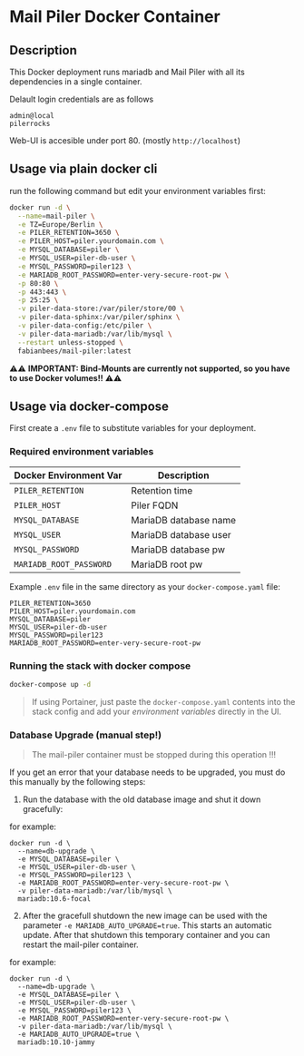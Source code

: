 # Mail Piler Docker Container

## Description

This Docker deployment runs mariadb and Mail Piler with all its dependencies in a single container. 


Delault login credentials are as follows
```
admin@local
pilerrocks
```

Web-UI is accesible under port 80. (mostly `http://localhost`)


## Usage via plain docker cli

run the following command but edit your environment variables first:

```bash
docker run -d \
  --name=mail-piler \
  -e TZ=Europe/Berlin \
  -e PILER_RETENTION=3650 \
  -e PILER_HOST=piler.yourdomain.com \
  -e MYSQL_DATABASE=piler \
  -e MYSQL_USER=piler-db-user \
  -e MYSQL_PASSWORD=piler123 \
  -e MARIADB_ROOT_PASSWORD=enter-very-secure-root-pw \
  -p 80:80 \
  -p 443:443 \
  -p 25:25 \
  -v piler-data-store:/var/piler/store/00 \
  -v piler-data-sphinx:/var/piler/sphinx \
  -v piler-data-config:/etc/piler \
  -v piler-data-mariadb:/var/lib/mysql \
  --restart unless-stopped \
  fabianbees/mail-piler:latest
```


⚠️⚠️ **IMPORTANT: Bind-Mounts are currently not supported, so you have to use Docker volumes!!** ⚠️⚠️


## Usage via docker-compose

First create a `.env` file to substitute variables for your deployment. 


### Required environment variables


| Docker Environment Var | Description|
| --- | --- |
| `PILER_RETENTION`<br/> | Retention time
| `PILER_HOST`<br/> | Piler FQDN
| `MYSQL_DATABASE`<br/> | MariaDB database name
| `MYSQL_USER`<br/> | MariaDB database user
| `MYSQL_PASSWORD`<br/> | MariaDB database pw
| `MARIADB_ROOT_PASSWORD`<br/> | MariaDB root pw


Example `.env` file in the same directory as your `docker-compose.yaml` file:

```
PILER_RETENTION=3650
PILER_HOST=piler.yourdomain.com
MYSQL_DATABASE=piler
MYSQL_USER=piler-db-user
MYSQL_PASSWORD=piler123
MARIADB_ROOT_PASSWORD=enter-very-secure-root-pw
```


### Running the stack with docker compose

```bash
docker-compose up -d
```

> If using Portainer, just paste the `docker-compose.yaml` contents into the stack config and add your *environment variables* directly in the UI.


### Database Upgrade (manual step!)

> The mail-piler container must be stopped during this operation !!!

If you get an error that your database needs to be upgraded, you must do this manually by the following steps:

1. Run the database with the old database image and shut it down gracefully:

for example: 
```
docker run -d \
  --name=db-upgrade \
  -e MYSQL_DATABASE=piler \
  -e MYSQL_USER=piler-db-user \
  -e MYSQL_PASSWORD=piler123 \
  -e MARIADB_ROOT_PASSWORD=enter-very-secure-root-pw \
  -v piler-data-mariadb:/var/lib/mysql \
  mariadb:10.6-focal
```

2. After the gracefull shutdown the new image can be used with the parameter ```-e MARIADB_AUTO_UPGRADE=true```.
This starts an automatic update.
After that shutdown this temporary container and you can restart the mail-piler container.

for example: 
```
docker run -d \
  --name=db-upgrade \
  -e MYSQL_DATABASE=piler \
  -e MYSQL_USER=piler-db-user \
  -e MYSQL_PASSWORD=piler123 \
  -e MARIADB_ROOT_PASSWORD=enter-very-secure-root-pw \
  -v piler-data-mariadb:/var/lib/mysql \
  -e MARIADB_AUTO_UPGRADE=true \
  mariadb:10.10-jammy
```
